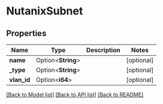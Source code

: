 # NutanixSubnet

## Properties

Name | Type | Description | Notes
------------ | ------------- | ------------- | -------------
**name** | Option<**String**> |  | [optional]
**_type** | Option<**String**> |  | [optional]
**vlan_id** | Option<**i64**> |  | [optional]

[[Back to Model list]](../README.md#documentation-for-models) [[Back to API list]](../README.md#documentation-for-api-endpoints) [[Back to README]](../README.md)


